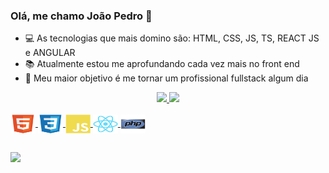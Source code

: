### Olá, me chamo João Pedro 👋

<!--
**JoaoP-Sa/JoaoP-Sa** is a ✨ _special_ ✨ repository because its `README.md` (this file) appears on your GitHub profile.
-->

- 💻 As tecnologias que mais domino são: HTML, CSS, JS, TS, REACT JS e ANGULAR
- 📚 Atualmente estou me aprofundando cada vez mais no front end
- 🚀 Meu maior objetivo é me tornar um profissional fullstack algum dia

<div align="center">
  <a href="https://github.com/JoaoP-Sa">
  <img height="180em" src="https://github-readme-stats.vercel.app/api?username=JoaoP-Sa&show_icons=true&theme=tokyonight&include_all_commits=true&count_private=true"/>
  <img height="180em" src="https://github-readme-stats.vercel.app/api/top-langs/?username=JoaoP-Sa&layout=compact&langs_count=7&theme=tokyonight"/>
</div>
  
<div style="display: inline_block"><br>
  <img align="center" alt="Joao-HTML" height="30" width="40" src="https://raw.githubusercontent.com/devicons/devicon/master/icons/html5/html5-original.svg">
  <img align="center" alt="Joao-CSS" height="30" width="40" src="https://raw.githubusercontent.com/devicons/devicon/master/icons/css3/css3-original.svg">
  <img align="center" alt="Joao-JS" height="30" width="40" src="https://raw.githubusercontent.com/devicons/devicon/master/icons/javascript/javascript-plain.svg">
  <img align="center" alt="Joao-React" height="30" width="40" src="https://raw.githubusercontent.com/devicons/devicon/master/icons/react/react-original.svg">
  <img align="center" alt="Joao-PHP" height="30" width="40" src="https://raw.githubusercontent.com/devicons/devicon/master/icons/php/php-original.svg">
</div>

 ##
 
<div> 
  <a href="https://www.linkedin.com/in/joão-pedro-de-sá-oliveira-46b73018b" target="_blank"><img src="https://img.shields.io/badge/-LinkedIn-%230077B5?style=for-the-badge&logo=linkedin&logoColor=white" target="_blank"></a> 
</div>
